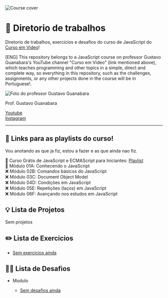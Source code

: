 <img src="https://github.com/SorenKazam/javascript/assets/46906203/13f5b80d-43ed-4c6f-99fa-045e4bf494d4" alt="Course cover"/>

<h1>🚀 Diretorio de trabalhos</h1>
<p>Diretorio de trabalhos, exercicios e desafios do curso de JavaScript do <a href="https://www.youtube.com/@CursoemVideo" target="_blank">Curso em Video</a>!</p>
<p>[ENG] This repository belongs to a JavaScript course on professor Gustavo Guanabara's YouTube channel "Curso em Video" (link mentioned above), which teaches programming and other topics in a simple, direct and complete way, so everything in this repository, such as the challenges, assignments, or any other projects done in the course will be in Portuguese!.</p>
<img src="https://github.com/SorenKazam/html-css/assets/46906203/1234b682-3538-4cc0-8849-d640bc11caf0" alt="Foto do professor Gustavo Guanabara"/>
<p>Prof. Gustavo Guanabara</p>
<a href="https://www.youtube.com/@CursoemVideo">Youtube</a><br>
<a href="https://www.instagram.com/cursoemvideo/">Instagram</a>
<hr />
<h2>📖 Links para as playlists do curso!</h2>
<p>Vou anotando as que ja fiz, estou a fazer e as que ainda nao fiz.</p>
🍿 Curso Grátis de JavaScript e ECMAScript para Iniciantes: <a href="https://www.youtube.com/watch?v=1-w1RfGIov4&list=PLHz_AreHm4dlsK3Nr9GVvXCbpQyHQl1o1">Playlist</a><br>
🔄️ Módulo 01A: Conhecendo o JavaScript<br>
❌ Módulo 02B: Comandos básicos do JavaScript<br>
❌ Módulo 03C: Document Object Model<br>
❌ Módulo 04D: Condições em JavaScript<br>
❌ Módulo 05E: Repetições (laços) em JavaScript<br>
❌ Módulo 06F: Avançando nos estudos em JavaScript<br>

<h2>💡 Lista de Projetos</h2>
<p>Sem projetos</p>

<h2>✏️ Lista de Exercicios</h2>
<ul>
  <li><a href="">Sem exercicios ainda</a></li>
</ul>
<h2>🥷🏻 Lista de Desafios</h2>
<ul>
  <li>Modulo</li>
  <ul>
    <li><a href="">Sem desafios ainda</a></li>
  </ul>
</ul>
